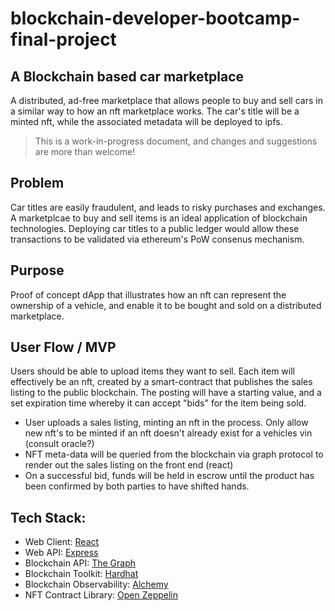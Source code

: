 # blockchain-developer-bootcamp-final-project

## A Blockchain based car marketplace

A distributed, ad-free marketplace that allows people to buy and sell cars in a similar way to how an nft marketplace works. The car's title will be a minted nft, while the associated metadata will be deployed to ipfs.

> This is a work-in-progress document, and changes and suggestions are more than welcome!

## Problem

Car titles are easily fraudulent, and leads to risky purchases and exchanges. A marketplcae to buy and sell items is an ideal application of blockchain technologies. Deploying car titles to a public ledger would allow these transactions to be validated via ethereum's PoW consenus mechanism. 

## Purpose

Proof of concept dApp that illustrates how an nft can represent the ownership of a vehicle, and enable it to be bought and sold on a distributed marketplace.

## User Flow / MVP

Users should be able to upload items they want to sell. Each item will effectively be an nft, created by a smart-contract that publishes the sales listing to the public blockchain. The posting will have a starting value, and a set expiration time whereby it can accept "bids" for the item being sold.

- User uploads a sales listing, minting an nft in the process. Only allow new nft's to be minted if an nft doesn't already exist for a vehicles vin (consult oracle?)
- NFT meta-data will be queried from the blockchain via graph protocol to render out the sales listing on the front end (react)
- On a successful bid, funds will be held in escrow until the product has been confirmed by both parties to have shifted hands.

## Tech Stack:

- Web Client: [React](https://reactjs.org/)
- Web API: [Express](https://expressjs.com/)
- Blockchain API: [The Graph](https://thegraph.com/en/)
- Blockchain Toolkit: [Hardhat](https://hardhat.org/)
- Blockchain Observability: [Alchemy](https://docs.alchemy.com/alchemy/)
- NFT Contract Library: [Open Zeppelin](https://openzeppelin.com/)

